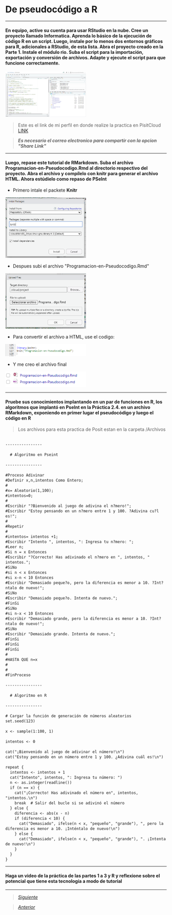 # De pseudocódigo a R

----

#### En equipo, active su cuenta para usar RStudio en la nube. Cree un proyecto llamado Informatica. Aprenda lo básico de la ejecución de código R en un script. Luego, instale por lo menos dos entornos gráficos para R, adicionales a RStudio, de esta lista. Abra el proyecto creado en la Parte 1. Instale el módulo rio. Suba el script para la importación, exportación y conversión de archivos. Adapte y ejecute el script para que funcione correctamente.

<img src="Imagenes/Posit.png" alt="posit" width="50%"/>

> Este es el link de mi perfil en donde realize la practica en PisitCloud [LINK](https://posit.cloud/content/6552430)

> ***Es necesario el correo electronico para compartir con la opcion "Share Link"***

----

#### Luego, repase este tutorial de RMarkdown. Suba el archivo Programacion-en-Pseudocodigo.Rmd al directorio respectivo del proyecto. Abra el archivo y compílelo con knitr para generar el archivo HTML. Ahora estúdielo como repaso de PSeInt

- Primero intale el packete **Knitr**
 <img src="Imagenes/Knitr.PNG" width="50%"/>
 
- Despues subi el archivo "Programacion-en-Pseudocodigo.Rmd"
 <img src="Imagenes/Prog.PNG" width="50%"/>
 
- Para convertir el archivo a HTML, use el codigo:
 <img src="Imagenes/Cod.PNG" width="50%"/>
 
- Y me creo el archivo final
 <img src="Imagenes/Arch.PNG" width="50%"/>

----

#### Pruebe sus conocimientos implantando en un par de funciones en R, los algoritmos que implantó en PseInt en la Práctica 2.4. en un archivo RMarkdown, exponiendo en primer lugar el pseudocódigo y luego el código en R

> Los archivos para esta practica de Posit estan en la carpeta /Archivos

```

----------------
  
  # Algoritmo en Pseint

----------------
  
#Proceso Adivinar
#Definir x,n,intentos Como Entero;
#
#x= Aleatorio(1,100);
#intentos=0;
#
#Escribir "?Bienvenido al juego de adivina el n?mero!";
#Escribir "Estoy pensando en un n?mero entre 1 y 100. ?Adivina cu?l es!";
#
#Repetir
#
#intentos= intentos +1;
#Escribir "Intento ", intentos, ": Ingresa tu n?mero: ";
#Leer n;
#Si n = x Entonces
#Escribir "?Correcto! Has adivinado el n?mero en ", intentos, " intentos.";
#SiNo 
#si n < x Entonces
#si x-n < 10 Entonces
#Escribir "Demasiado peque?o, pero la diferencia es menor a 10. ?Int?ntalo de nuevo!";
#SiNo
#Escribir "Demasiado peque?o. Intenta de nuevo.";
#FinSi
#SiNo
#si n-x < 10 Entonces
#Escribir "Demasiado grande, pero la diferencia es menor a 10. ?Int?ntalo de nuevo!";
#SiNo
#Escribir "Demasiado grande. Intenta de nuevo.";
#FinSi
#FinSi
#FinSi	
#
#HASTA QUE n=x
#
#
#FinProceso

----------------
  
  # Algoritmo en R
  
----------------
  
# Cargar la función de generación de números aleatorios
set.seed(123)

x <- sample(1:100, 1)

intentos <- 0

cat("¡Bienvenido al juego de adivinar el número!\n")
cat("Estoy pensando en un número entre 1 y 100. ¿Adivina cuál es!\n")

repeat {
  intentos <- intentos + 1
  cat("Intento", intentos, ": Ingresa tu número: ")
  n <- as.integer(readline())
  if (n == x) {
    cat("¡Correcto! Has adivinado el número en", intentos, "intentos.\n")
    break  # Salir del bucle si se adivinó el número
  } else {
    diferencia <- abs(x - n)
    if (diferencia < 10) {
      cat("Demasiado", ifelse(n < x, "pequeño", "grande"), ", pero la diferencia es menor a 10. ¡Inténtalo de nuevo!\n")
    } else {
      cat("Demasiado", ifelse(n < x, "pequeño", "grande"), ". ¡Intenta de nuevo!\n")
    }
  }
}

```

----

#### Haga un video de la práctica de las partes 1 a 3 y R y reflexione sobre el potencial que tiene esta tecnología a modo de tutorial

----

> [*Siguiente*](Practica10.md)

> [*Anterior*](Practica8.md)
